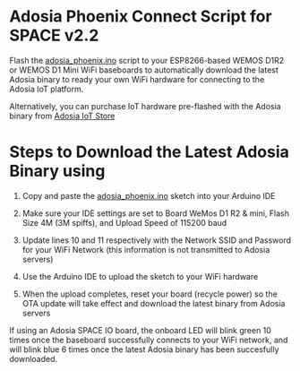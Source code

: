 # Adosia Phoenix Connect Script for SPACE v2.2

Flash the [adosia_phoenix.ino](https://github.com/adosia/adosia-iot/blob/master/SPACE_v2.2/adosia_phoenix/adosia_phoenix.ino) script to your ESP8266-based WEMOS D1R2 or WEMOS D1 Mini WiFi baseboards to automatically download the latest Adosia binary to ready your own WiFi hardware for connecting to the Adosia IoT platform.

Alternatively, you can purchase IoT hardware pre-flashed with the Adosia binary from [Adosia IoT Store](https://adosia.io)


# Steps to Download the Latest Adosia Binary using 

1. Copy and paste the [adosia_phoenix.ino](https://github.com/adosia/adosia-iot/blob/master/SPACE_v2.2/adosia_phoenix/adosia_phoenix.ino) sketch into your Arduino IDE

2. Make sure your IDE settings are set to Board WeMos D1 R2 & mini, Flash Size 4M (3M spiffs), and Upload Speed of 115200 baud

3. Update lines 10 and 11 respectively with the Network SSID and Password for your WiFi Network (this information is not transmitted to Adosia servers)

4. Use the Arduino IDE to upload the sketch to your WiFi hardware

5. When the upload completes, reset your board (recycle power) so the OTA update will take effect and download the latest binary from Adosia servers


If using an Adosia SPACE IO board, the onboard LED will blink green 10 times once the baseboard successfully connects to your WiFi network, and will blink blue 6 times once the latest Adosia binary has been succesfully downloaded.